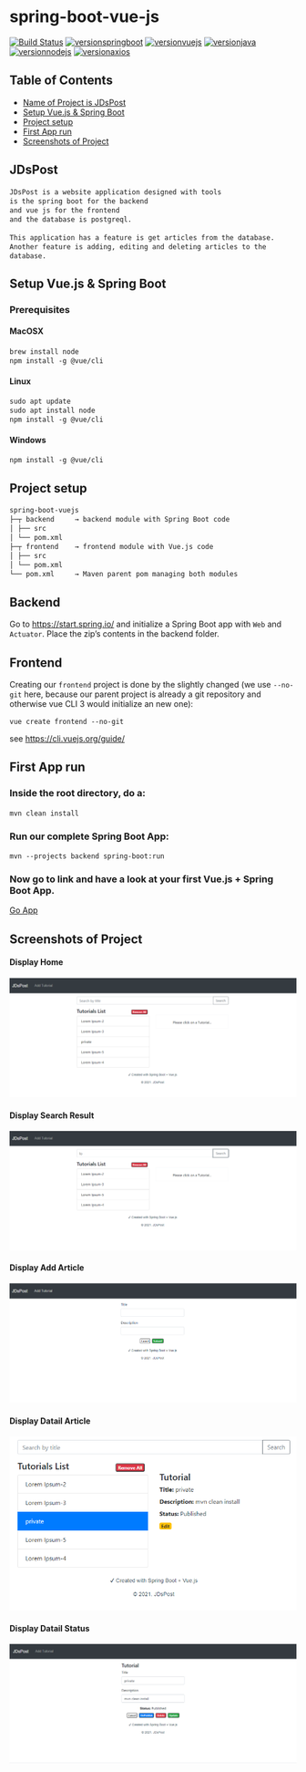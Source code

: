 # spring-boot-vue-js

[![Build Status](https://github.com/Dj003088007/sb-vj/workflows/build/badge.svg)](https://github.com/Dj003088007/sb-vj/actions)
[![versionspringboot](https://img.shields.io/badge/dynamic/xml?color=brightgreen&url=https://raw.githubusercontent.com/Dj003088007/sb-vj/master/pom.xml&query=%2F%2A%5Blocal-name%28%29%3D%27project%27%5D%2F%2A%5Blocal-name%28%29%3D%27parent%27%5D%2F%2A%5Blocal-name%28%29%3D%27version%27%5D&label=springboot)](https://github.com/spring-projects/spring-boot)
[![versionvuejs](https://img.shields.io/badge/dynamic/json?color=brightgreen&url=https://raw.githubusercontent.com/Dj003088007/sb-vj/master/frontend/package.json&query=$.dependencies.vue&label=vue&logo=vue.js)](https://vuejs.org/)
[![versionjava](https://img.shields.io/badge/jdk-11-brightgreen.svg?logo=java)](https://github.com/spring-projects/spring-boot)
[![versionnodejs](https://img.shields.io/badge/dynamic/xml?color=brightgreen&url=https://raw.githubusercontent.com/Dj003088007/sb-vj/master/frontend/pom.xml&query=%2F%2A%5Blocal-name%28%29%3D%27project%27%5D%2F%2A%5Blocal-name%28%29%3D%27build%27%5D%2F%2A%5Blocal-name%28%29%3D%27plugins%27%5D%2F%2A%5Blocal-name%28%29%3D%27plugin%27%5D%2F%2A%5Blocal-name%28%29%3D%27executions%27%5D%2F%2A%5Blocal-name%28%29%3D%27execution%27%5D%2F%2A%5Blocal-name%28%29%3D%27configuration%27%5D%2F%2A%5Blocal-name%28%29%3D%27nodeVersion%27%5D&label=nodejs&logo=node.js)](https://nodejs.org/en/)
[![versionaxios](https://img.shields.io/badge/dynamic/json?color=brightgreen&url=https://raw.githubusercontent.com/Dj003088007/sb-vj/master/frontend/package.json&query=$.dependencies.axios&label=axios)](https://github.com/axios/axios)

## Table of Contents

- [Name of Project is JDsPost](#JDsPost)
- [Setup Vue.js & Spring Boot](#setup-vuejs--spring-boot)
- [Project setup](#project-setup)
- [First App run](#first-app-run)
- [Screenshots of Project](#screenshots-of-project)

## JDsPost

```
JDsPost is a website application designed with tools
is the spring boot for the backend
and vue js for the frontend
and the database is postgreql.

This application has a feature is get articles from the database.
Another feature is adding, editing and deleting articles to the database.
```

## Setup Vue.js & Spring Boot

### Prerequisites

#### MacOSX

```
brew install node
npm install -g @vue/cli
```

#### Linux

```
sudo apt update
sudo apt install node
npm install -g @vue/cli
```

#### Windows

```
npm install -g @vue/cli
```

## Project setup

```
spring-boot-vuejs
├─┬ backend     → backend module with Spring Boot code
│ ├── src
│ └── pom.xml
├─┬ frontend    → frontend module with Vue.js code
│ ├── src
│ └── pom.xml
└── pom.xml     → Maven parent pom managing both modules
```

## Backend

Go to https://start.spring.io/ and initialize a Spring Boot app with `Web` and `Actuator`. Place the zip’s contents in the backend folder.

## Frontend

Creating our `frontend` project is done by the slightly changed (we use `--no-git` here, because our parent project is already a git repository and otherwise vue CLI 3 would initialize an new one):

```
vue create frontend --no-git
```

see https://cli.vuejs.org/guide/

## First App run

### Inside the root directory, do a:

```
mvn clean install
```

### Run our complete Spring Boot App:

```
mvn --projects backend spring-boot:run
```

### Now go to link and have a look at your first Vue.js + Spring Boot App.

[Go App](http://localhost:8080/)

## Screenshots of Project

#### Display Home

![Display-Home](https://github.com/Dj003088007/sb-vj/blob/main/screenshots/jdspost-ss01.png)

#### Display Search Result

![Display-Search-Result](https://github.com/Dj003088007/sb-vj/blob/main/screenshots/jdspost-ss02.png)

#### Display Add Article

![Display-Add-Article](https://github.com/Dj003088007/sb-vj/blob/main/screenshots/jdspost-ss03.png)

#### Display Datail Article

![Display-Detail-Article](https://github.com/Dj003088007/sb-vj/blob/main/screenshots/jdspost-ss04.png)

#### Display Datail Status

![Display-Detail-Status](https://github.com/Dj003088007/sb-vj/blob/main/screenshots/jdspost-ss05.png)

```

```

```

```
